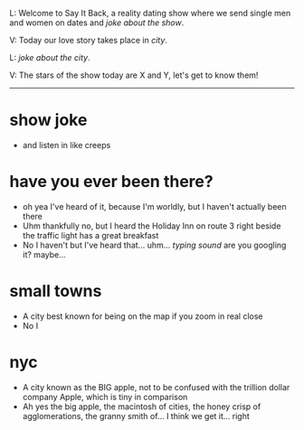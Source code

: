 L: Welcome to Say It Back, a reality dating show where we send single men and women on dates and *joke about the show*.

V: Today our love story takes place in *city*.

L: *joke about the city*.

V: The stars of the show today are X and Y, let's get to know them!

***

# show joke
- and listen in like creeps

# have you ever been there?
- oh yea I've heard of it, because I'm worldly, but I haven't actually been there
- Uhm thankfully no, but I heard the Holiday Inn on route 3 right beside the traffic light has a great breakfast
- No I haven't but I've heard that... uhm... *typing sound* are you googling it? maybe...


# small towns
- A city best known for being on the map if you zoom in real close
- No I 

# nyc
- A city known as the BIG apple, not to be confused with the trillion dollar company Apple, which is tiny in comparison
- Ah yes the big apple, the macintosh of cities, the honey crisp of agglomerations, the granny smith of... I think we get it... right

